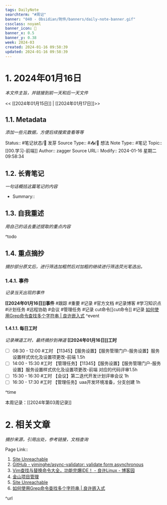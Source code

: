 ```yaml
---
tags: DailyNote
searchterm: "#周记"
banner: "040 - Obsidian/附件/banners/daily-note-banner.gif"
cssclass: noyaml
banner_icon: 💌
banner_x: 0.5
banner_y: 0.38
week: 2024-03
created: 2024-01-16 09:58:39
updated: 2024-01-16 09:58:39
---
```


# 1. 2024年01月16日

_本文件主旨，并链接到前一天和后一天文件_

<< [[2024年01月15日]] | [[2024年01月17日]]>>

## 1.1. Metadata

_添加一些元数据，方便后续搜索查看等等_

Status:: #笔记状态/🌱 发芽
Source Type:: #📥/💭 想法 
Note Type:: #笔记
Topic:: [[00.学习-前端]]
Author:: zagger
Source URL::
Modify:: 2024-01-16 星期二 09:58:34

## 1.2. 长青笔记

_一句话概括这篇笔记的内容_

- Summary::

## 1.3. 自我重述

_用自己的话去重述提取的重点内容_

^todo

## 1.4. 重点摘抄

_摘抄部分原文后，进行筛选加粗然后对加粗的继续进行筛选荧光笔选出。_

### 1.4.1. 事件

_记录当天出现的事件_

**[[2024年01月16日]]事件** 
#跟踪 #重要 #记录 #官方文档 #记录博客 #学习知识点 #计划任务 #远程协助 #会议 #管理任务
#记录 cut命令[[cut命令]]
#记录 [如何使用Grep命令查找多个字符串 | 良许嵌入式](https://www.lxlinux.net/e/linux/find-multiple-strings-using-grep-command.html#grep%E5%91%BD%E4%BB%A4%E6%90%9C%E7%B4%A2%E5%A4%9A%E4%B8%AA%E5%AD%97%E7%AC%A6%E4%B8%B2)
^event

#### 1.4.1.1. 每日工时

_记录禅道工时，最终摘抄到禅道_
**[[2024年01月16日]]工时**
- [ ] 08:30 -  12:00 #工时 【11345】【服务设置】【服务管理门户-服务设置】服务设置样式优化及设置项更改-前端 1.5h
- [ ] 14:00 - 15:30 #工时  【管理任务】【11345】【服务设置】【服务管理门户-服务设置】服务设置样式优化及设置项更改-前端 对应的代码评审1.5h
- [ ] 15:30 - 16:30 #工时 【会议】第二迭代开发计划评审会议 1h
- [ ] 16:30 - 17:30 #工时 【管理任务】uaa开发环境准备，分支创建  1h

^time

本周记录：[[2024年第03周记录]]

# 2. 相关文章

_摘抄来源，引用出处，参考链接，文档查询_

Page Link::
1. [Site Unreachable](https://www.iviewui.com/view-ui-plus/component/form/form)
2. [GitHub - yiminghe/async-validator: validate form asynchronous](https://github.com/yiminghe/async-validator)
3. [Vim查找与替换命令大全，功能完爆IDE！ - 良许Linux - 博客园](https://www.cnblogs.com/yychuyu/p/12671147.html)
4. [金山项目管理](https://pm.wps.cn/?vcl_cli=st&group_id=1769798260#/project/1703149225356821?viewId=1703149225375207)
5. [Site Unreachable](https://www.kdocs.cn/l/cncngxEcagIY)
6. [如何使用Grep命令查找多个字符串 | 良许嵌入式](https://www.lxlinux.net/e/linux/find-multiple-strings-using-grep-command.html)

^url
